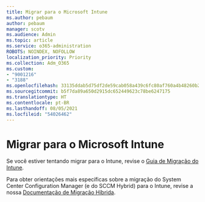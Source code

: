 ```yaml
---
title: Migrar para o Microsoft Intune
ms.author: pebaum
author: pebaum
manager: scotv
ms.audience: Admin
ms.topic: article
ms.service: o365-administration
ROBOTS: NOINDEX, NOFOLLOW
localization_priority: Priority
ms.collection: Adm_O365
ms.custom:
- "9001216"
- "3188"
ms.openlocfilehash: 33135ddab5d75df2de59cab058a439c6fc80af760a4b48260b2c67cda8c1af99
ms.sourcegitcommit: b5f7da89a650d2915dc652449623c78be6247175
ms.translationtype: HT
ms.contentlocale: pt-BR
ms.lasthandoff: 08/05/2021
ms.locfileid: "54026462"
---
```

# <a name="migrating-to-microsoft-intune"></a>Migrar para o Microsoft Intune

Se você estiver tentando migrar para o Intune, revise o [Guia de Migração do Intune](https://docs.microsoft.com/intune/fundamentals/migration-guide).

Para obter orientações mais específicas sobre a migração do System Center Configuration Manager (e do SCCM Hybrid) para o Intune, revise a nossa [Documentação de Migração Híbrida](https://docs.microsoft.com/sccm/mdm/deploy-use/migrate-hybridmdm-to-intunesa). 